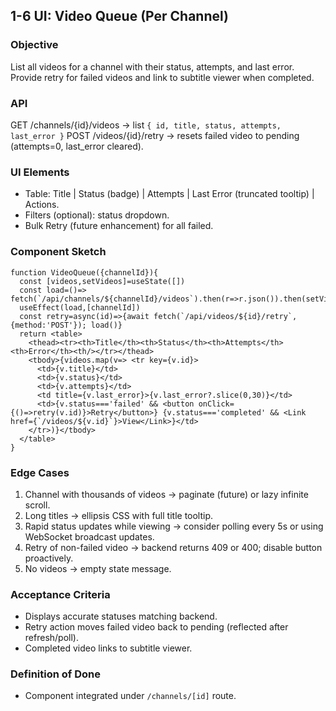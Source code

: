 ## 1-6 UI: Video Queue (Per Channel)

### Objective
List all videos for a channel with their status, attempts, and last error. Provide retry for failed videos and link to subtitle viewer when completed.

### API
GET /channels/{id}/videos -> list `{ id, title, status, attempts, last_error }`
POST /videos/{id}/retry -> resets failed video to pending (attempts=0, last_error cleared).

### UI Elements
- Table: Title | Status (badge) | Attempts | Last Error (truncated tooltip) | Actions.
- Filters (optional): status dropdown.
- Bulk Retry (future enhancement) for all failed.

### Component Sketch
```tsx
function VideoQueue({channelId}){
  const [videos,setVideos]=useState([])
  const load=()=> fetch(`/api/channels/${channelId}/videos`).then(r=>r.json()).then(setVideos)
  useEffect(load,[channelId])
  const retry=async(id)=>{await fetch(`/api/videos/${id}/retry`,{method:'POST'}); load()}
  return <table>
    <thead><tr><th>Title</th><th>Status</th><th>Attempts</th><th>Error</th><th/></tr></thead>
    <tbody>{videos.map(v=> <tr key={v.id}>
      <td>{v.title}</td>
      <td>{v.status}</td>
      <td>{v.attempts}</td>
      <td title={v.last_error}>{v.last_error?.slice(0,30)}</td>
      <td>{v.status==='failed' && <button onClick={()=>retry(v.id)}>Retry</button>} {v.status==='completed' && <Link href={`/videos/${v.id}`}>View</Link>}</td>
    </tr>)}</tbody>
  </table>
}
```

### Edge Cases
1. Channel with thousands of videos -> paginate (future) or lazy infinite scroll.
2. Long titles -> ellipsis CSS with full title tooltip.
3. Rapid status updates while viewing -> consider polling every 5s or using WebSocket broadcast updates.
4. Retry of non-failed video -> backend returns 409 or 400; disable button proactively.
5. No videos -> empty state message.

### Acceptance Criteria
- Displays accurate statuses matching backend.
- Retry action moves failed video back to pending (reflected after refresh/poll).
- Completed video links to subtitle viewer.

### Definition of Done
- Component integrated under `/channels/[id]` route.
